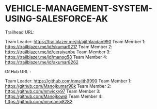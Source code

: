 # VEHICLE-MANAGEMENT-SYSTEM-USING-SALESFORCE-AK
Trailhead URL:

 Team Leader:
https://trailblazer.me/id/ajithlaadan990
 Team Member 1:
https://trailblazer.me/id/skumar9217
 Team Member 2:
https://trailblazer.me/id/eeraiyanbu
 Team Member 3:
https://trailblazer.me/id/manog58
 Team Member 4:
https://trailblazer.me/id/akumar8262
  

GitHub URL :

 Team Leader:
https://github.com/nmajith9990
 Team Member 1:
https://github.com/Manojkumar98k
 Team Member 2:
https://github.com/nmvicky97
 Team Member 3:
https://github.com/Manojkowsi
 Team Member 4:
https://github.com/nmmanoj8282
